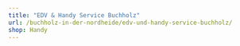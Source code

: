 ```yaml
---
title: "EDV & Handy Service Buchholz"
url: /buchholz-in-der-nordheide/edv-und-handy-service-buchholz/
shop: Handy
---
```

